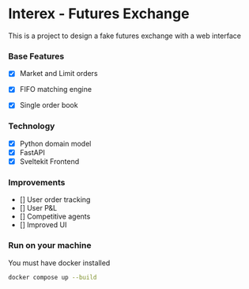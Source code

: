 # Interex - Futures Exchange

This is a project to design a fake futures exchange with a web interface

### Base Features
- [x] Market and Limit orders
- [x] FIFO matching engine
- [x] Single order book


### Technology
- [x] Python domain model
- [x] FastAPI
- [x] Sveltekit Frontend

### Improvements
- [] User order tracking
- [] User P&L
- [] Competitive agents
- [] Improved UI

### Run on your machine

You must have docker installed

```bash
docker compose up --build
```
